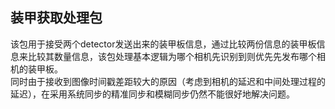 ## 装甲获取处理包
该包用于接受两个detector发送出来的装甲板信息，通过比较两份信息的装甲板信息来比较其数量信息，该包处理基本逻辑为哪个相机先识别到则优先先发布哪个相机的装甲板。</br>
同时由于接收到图像时间戳差距较大的原因（考虑到相机的延迟和中间处理过程的延迟），在采用系统同步的精准同步和模糊同步仍然不能很好地解决问题。